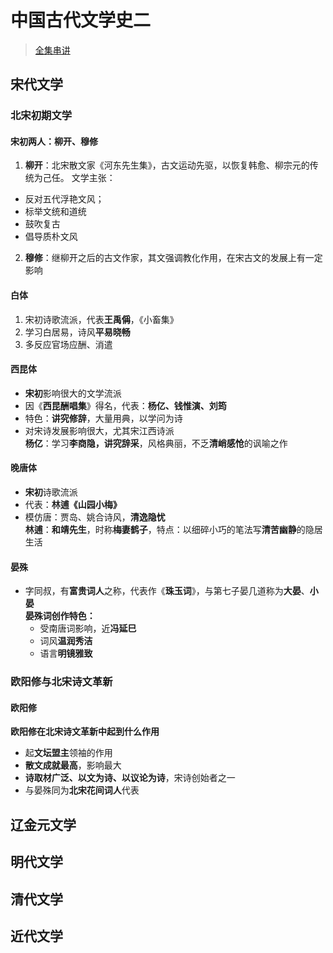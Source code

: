 # 中国古代文学史二

> [全集串讲](https://www.bilibili.com/video/BV1CK4y1v7qT)

## 宋代文学
### 北宋初期文学
#### 宋初两人：柳开、穆修
1. **柳开**：北宋散文家《河东先生集》，古文运动先驱，以恢复韩愈、柳宗元的传统为己任。
文学主张：
- 反对五代浮艳文风；
- 标举文统和道统
- 鼓吹复古
- 倡导质朴文风
2. **穆修**：继柳开之后的古文作家，其文强调教化作用，在宋古文的发展上有一定影响

#### 白体
1. 宋初诗歌流派，代表**王禹偁**，《小畜集》
2. 学习白居易，诗风**平易晓畅**
3. 多反应官场应酬、消遣

#### 西昆体
- **宋初**影响很大的文学流派
- 因《**西昆酬唱集**》得名，代表：**杨亿、钱惟演、刘筠**
- 特色：**讲究修辞**，大量用典，以学问为诗
- 对宋诗发展影响很大，尤其宋江西诗派  
**杨亿**：学习**李商隐，讲究辞采**，风格典丽，不乏**清峭感怆**的讽喻之作

#### 晚唐体
- **宋初**诗歌流派
- 代表：**林逋《山园小梅》**
- 模仿唐：贾岛、姚合诗风，**清逸隐忧**  
**林逋**：**和靖先生**，时称**梅妻鹤子**，特点：以细碎小巧的笔法写**清苦幽静**的隐居生活

#### 晏殊

- 字同叔，有**富贵词人**之称，代表作《**珠玉词**》，与第七子晏几道称为**大晏**、**小晏**  
**晏殊词创作特色：**
  - 受南唐词影响，近**冯延巳**
  - 词风**温润秀洁**
  - 语言**明镜雅致**

### 欧阳修与北宋诗文革新
#### 欧阳修  
**欧阳修在北宋诗文革新中起到什么作用**
 - 起**文坛盟主**领袖的作用
 - **散文成就最高**，影响最大
 - **诗取材广泛、以文为诗、以议论为诗**，宋诗创始者之一
 - 与晏殊同为**北宋花间词人**代表


## 辽金元文学

## 明代文学

## 清代文学

## 近代文学
